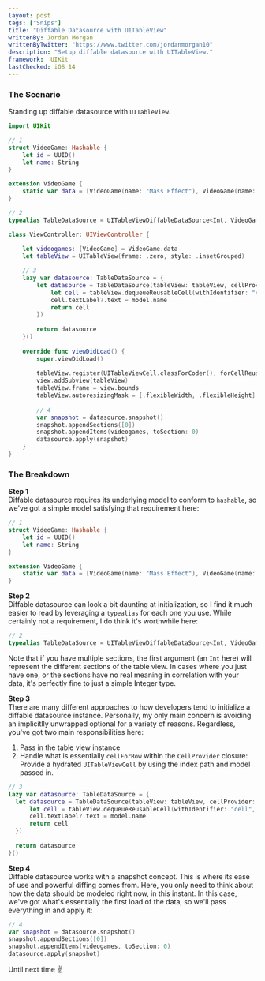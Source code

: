 ```yaml
---
layout: post
tags: ["Snips"]
title: "Diffable Datasource with UITableView"
writtenBy: Jordan Morgan
writtenByTwitter: "https://www.twitter.com/jordanmorgan10"
description: "Setup diffable datasource with UITableView."
framework:  UIKit
lastChecked: iOS 14
---
```


### The Scenario
Standing up diffable datasource with <code>UITableView</code>.

```swift
import UIKit

// 1
struct VideoGame: Hashable {
    let id = UUID()
    let name: String
}

extension VideoGame {
    static var data = [VideoGame(name: "Mass Effect"), VideoGame(name: "Mass Effect 2"), VideoGame(name: "ME: Andromeda")]
}

// 2
typealias TableDataSource = UITableViewDiffableDataSource<Int, VideoGame>

class ViewController: UIViewController {
    
    let videogames: [VideoGame] = VideoGame.data
    let tableView = UITableView(frame: .zero, style: .insetGrouped)

    // 3
    lazy var datasource: TableDataSource = {
        let datasource = TableDataSource(tableView: tableView, cellProvider: { (tableView, indexPath, model) -> UITableViewCell? in
            let cell = tableView.dequeueReusableCell(withIdentifier: "cell", for: indexPath)
            cell.textLabel?.text = model.name
            return cell
        })
        
        return datasource
    }()
    
    override func viewDidLoad() {
        super.viewDidLoad()
        
        tableView.register(UITableViewCell.classForCoder(), forCellReuseIdentifier: "cell")
        view.addSubview(tableView)
        tableView.frame = view.bounds
        tableView.autoresizingMask = [.flexibleWidth, .flexibleHeight]
        
        // 4
        var snapshot = datasource.snapshot()
        snapshot.appendSections([0])
        snapshot.appendItems(videogames, toSection: 0)
        datasource.apply(snapshot)
    }
}
```

### The Breakdown

**Step 1**<br />
Diffable datasource requires its underlying model to conform to `hashable`, so we've got a simple model satisfying that requirement here:

```swift
// 1
struct VideoGame: Hashable {
    let id = UUID()
    let name: String
}

extension VideoGame {
    static var data = [VideoGame(name: "Mass Effect"), VideoGame(name: "Mass Effect 2"), VideoGame(name: "ME: Andromeda")]
}
```

**Step 2**<br />
Diffable datasource can look a bit daunting at initialization, so I find it much easier to read by leveraging a `typealias` for each one you use. While
certainly not a requirement, I do think it's worthwhile here:

```swift
// 2
typealias TableDataSource = UITableViewDiffableDataSource<Int, VideoGame>
```

Note that if you have multiple sections, the first argument (an `Int` here) will represent the different sections of the table view. In cases where you just have one,
or the sections have no real meaning in correlation with your data, it's perfectly fine to just a simple Integer type.

**Step 3**<br />
There are many different approaches to how developers tend to initialize a diffable datasource instance. Personally, my only main concern is avoiding an
implicitlly unwrapped optional for a variety of reasons. Regardless, you've got two main responsibilities here:

1. Pass in the table view instance
2. Handle what is essentially `cellForRow` within the `CellProvider` closure: Provide a hydrated `UITableViewCell` by using the index path and model passed in.
   
```swift 
// 3
lazy var datasource: TableDataSource = {
  let datasource = TableDataSource(tableView: tableView, cellProvider: { (tableView, indexPath, model) -> UITableViewCell? in
      let cell = tableView.dequeueReusableCell(withIdentifier: "cell", for: indexPath)
      cell.textLabel?.text = model.name
      return cell
  })
  
  return datasource
}()
```

**Step 4**<br />
Diffable datasource works with a snapshot concept. This is where its ease of use and powerful diffing comes from. Here, you only need to think about how the data should be modeled right now, in this instant. In this case, we've got what's essentially the first load of the data, so we'll pass everything in and apply it:

```swift
// 4
var snapshot = datasource.snapshot()
snapshot.appendSections([0])
snapshot.appendItems(videogames, toSection: 0)
datasource.apply(snapshot)
```

Until next time ✌️